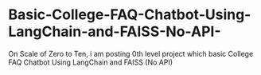 # Basic-College-FAQ-Chatbot-Using-LangChain-and-FAISS-No-API-
On Scale of Zero to Ten, i am posting 0th level project which basic College FAQ Chatbot Using LangChain and FAISS (No API)

